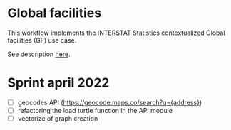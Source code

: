 # Global facilities

This workflow implements the INTERSTAT Statistics contextualized Global facilities (GF) use case.

See description [here](https://github.com/INTERSTAT/Statistics-Contextualized/blob/main/test-case.md#geolocalized-facilities-gf).

# Sprint april 2022

- [ ] geocodes API (https://geocode.maps.co/search?q={address})
- [ ] refactoring the load turtle function in the API module
- [ ] vectorize of graph creation
